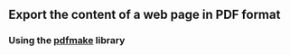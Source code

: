 <h2>Export the content of a web page in PDF format</h2>

<h3>
  Using the <a href="https://github.com/bpampuch/pdfmake">pdfmake</a> library
</h3>